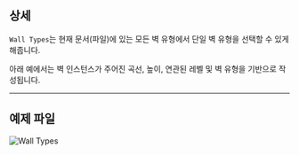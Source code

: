 ## 상세
`Wall Types`는 현재 문서(파일)에 있는 모든 벽 유형에서 단일 벽 유형을 선택할 수 있게 해줍니다.

아래 예에서는 벽 인스턴스가 주어진 곡선, 높이, 연관된 레벨 및 벽 유형을 기반으로 작성됩니다.
___
## 예제 파일

![Wall Types](./DSRevitNodesUI.WallTypes_img.jpg)

